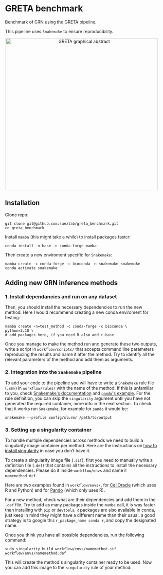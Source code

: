 # GRETA benchmark
Benchmark of GRN using the GRETA pipeline.

This pipeline uses `Snakemake` to ensure reproducibility.

<div align="center">
   <img src="https://drive.google.com/uc?id=1HpJx1deKivG2DRv3uXp_xLz90R0YfOwU" alt="GRETA graphical abstract" width="500" />
</div>

## Installation
Clone repo:
```
git clone git@github.com:saezlab/greta_benchmark.git
cd greta_benchmark
```

Install `mamba` (this might take a while) to install packages faster:
```
conda install -n base -c conda-forge mamba
```

Then create a new enviroment specific for `Snakemake`:
```
mamba create -c conda-forge -c bioconda -n snakemake snakemake
conda activate snakemake
```
## Adding new GRN inference methods

### 1. Install dependancies and run on any dataset
Then, you should install the necessary dependencies to run the new method. Here I would recommend creating a new conda enviroment for testing:
```
mamba create -n=test_method -c conda-forge -c bioconda \
python=3.10 \
# add packages here, if you need R also add r-base
```

Once you manage to make the method run and generate these two outputs, write a script in `workflow/scripts/` that accepts command line parameters reproducing the results and name it after the method. Try to identify all the relevant parameters of the method and add them as arguments.

### 2. Integration into the `Snakemake` pipeline
To add your code to the pipeline you will have to write a `Snakemake` rule file (`.smk`) in `workflow/rules/` with the name of the method. If this is unfamiliar to you, check [Snakemake's documentation](https://snakemake.readthedocs.io/en/stable/snakefiles/rules.html) and [`pando`'s example](https://github.com/saezlab/greta_benchmark/blob/main/workflow/rules/pando.smk).
For the rule definition, you can skip the `singularity` argument until you have not generated the required container, more info in the next section.
To check that it works run `Snakemake`, for example for `pando` it would be:
```
snakemake --profile config/slurm/ /path/to/output
```

### 3. Setting up a singularity container
To handle multiple dependencies across methods we need to build a singularity image container per method. Here are the instructions on [how to install singularity](https://apptainer.org/docs/user/latest/) in case you don't have it.

To create a singularity image file (`.sif`), first you need to manually write a definition file (`.def`) that contains all the instructions to install the necessary dependencies. Please do it inside `workflow/envs` and name it `namemethod.def`.

Here are two examples found in `workflow/envs/`, for [CellOracle](https://github.com/saezlab/greta_benchmark/blob/main/workflow/envs/celloracle.def) (which uses R and Python) and for [Pando](https://github.com/saezlab/greta_benchmark/blob/main/workflow/envs/pando.def) (which only uses R).

For a new method, check what are their dependencies and add them in the `.def` file. Try to add as many packages inside the `mamba` call, it is way faster than installing with `pip` or `devtools`. `R` packages are also available in conda, just keep in mind they might have a different name than their usual, a good strategy is to google this `r_package_name conda r`, and copy the designated name.

Once you think you have all possible dependencies, run the following command:

```
sudo singularity build workflow/envs/namemethod.sif workflow/envs/namemethod.def 
```

This will create the method's singularity container ready to be used. Now you can add this image to the `singularity` rule of your method.
